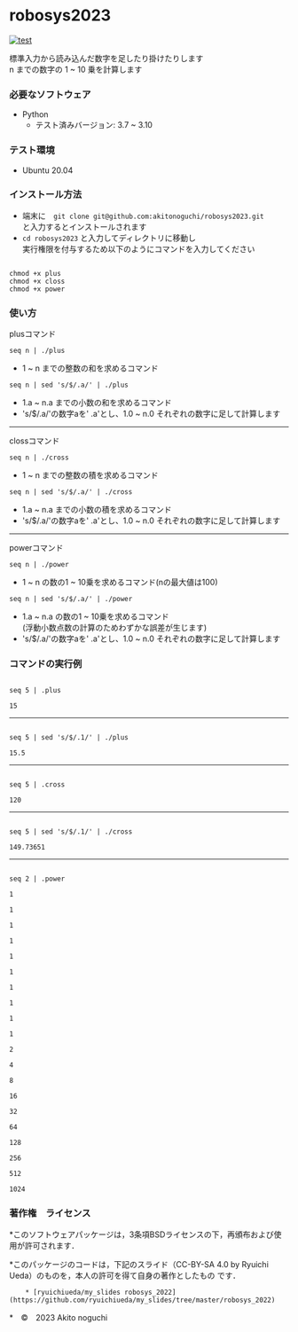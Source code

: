 # robosys2023
[![test](https://github.com/akitonoguchi/robosys2023/actions/workflows/test.yml/badge.svg)](https://github.com/akitonoguchi/robosys2023/actions/workflows/test.yml)

標準入力から読み込んだ数字を足したり掛けたりします  
n までの数字の 1 ~ 10 乗を計算します

### 必要なソフトウェア
 * Python
    * テスト済みバージョン: 3.7 ~ 3.10

### テスト環境
 * Ubuntu 20.04
 
### インストール方法

 * 端末に　`git clone git@github.com:akitonoguchi/robosys2023.git`   
と入力するとインストールされます
 * `cd robosys2023` と入力してディレクトリに移動し  
実行権限を付与するため以下のようにコマンドを入力してください
```

chmod +x plus  
chmod +x closs  
chmod +x power
```

### 使い方

plusコマンド

`seq n | ./plus`
 * 1 ~ n までの整数の和を求めるコマンド

`seq n | sed 's/$/.a/' | ./plus`
 * 1.a ~ n.a までの小数の和を求めるコマンド
 * 's/$/.a/'の数字aを' .a'とし、1.0 ~ n.0 それぞれの数字に足して計算します

***
clossコマンド

`seq n | ./cross`
 * 1 ~ n までの整数の積を求めるコマンド

`seq n | sed 's/$/.a/' | ./cross`
 * 1.a ~ n.a までの小数の積を求めるコマンド
 * 's/$/.a/'の数字aを' .a'とし、1.0 ~ n.0 それぞれの数字に足して計算します

***
powerコマンド

`seq n | ./power`
 * 1 ~ n の数の1 ~ 10乗を求めるコマンド(nの最大値は100)

`seq n | sed 's/$/.a/' | ./power`
 * 1.a ~ n.a の数の1 ~ 10乗を求めるコマンド  
  (浮動小数点数の計算のためわずかな誤差が生じます)
 * 's/$/.a/'の数字aを' .a'とし、1.0 ~ n.0 それぞれの数字に足して計算します

### コマンドの実行例
```

seq 5 | .plus

15
```

***
```

seq 5 | sed 's/$/.1/' | ./plus

15.5
```

***
```

seq 5 | .cross

120
```

***
```

seq 5 | sed 's/$/.1/' | ./cross

149.73651
```

***
```

seq 2 | .power

1

1

1

1

1

1

1

1

1

1

2

4

8

16

32

64

128

256

512

1024
```

### 著作権　ライセンス
 *このソフトウェアパッケージは，3条項BSDライセンスの下，再頒布および使用が許可されます．

 *このパッケージのコードは，下記のスライド（CC-BY-SA 4.0 by Ryuichi Ueda）のものを，本人の許可を得て自身の著作としたもの  です．

        * [ryuichiueda/my_slides robosys_2022](https://github.com/ryuichiueda/my_slides/tree/master/robosys_2022)
 *　©　2023 Akito noguchi
